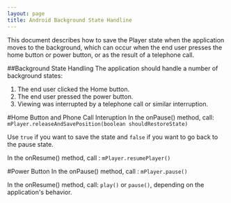 ```yaml
---
layout: page
title: Android Background State Handline
---
```


This document describes how to save the Player state when the application moves to the background, which can occur when the end user presses the home button or power button, or as the result of a telephone call.

##Background State Handling
The application should handle a number of background states:

1. The end user clicked the Home button.
2. The end user pressed the power button.
3. Viewing was interrupted by a telephone call or similar interruption.

#Home Button and Phone Call Interuption
In the onPause() method, call: `mPlayer.releaseAndSavePosition(boolean shouldRestoreState)`

Use `true` if you want to save the state and  `false` if you want to go back to the pause state.

In the onResume() method, call : `mPlayer.resumePlayer()`


#Power Button
In the onPause() method, call : `mPlayer.pause()`

In the onResume() method, call: `play()` or `pause()`, depending on the application's behavior.
